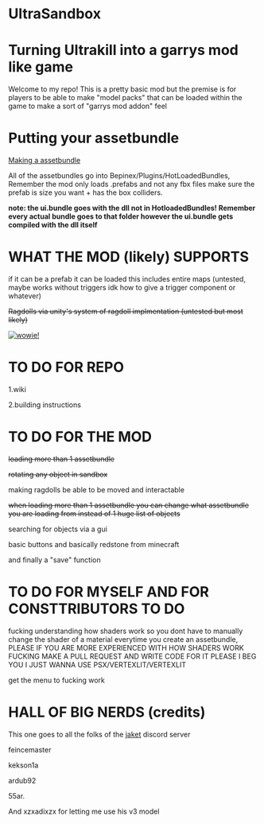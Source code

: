 # UltraSandbox

# Turning Ultrakill into a garrys mod like game


Welcome to my repo! This is a pretty basic mod but the premise is for players to be able to make "model packs" that can be loaded within the game to make a sort of "garrys mod addon" feel 



# Putting your assetbundle

[Making a assetbundle](https://github.com/Minepool9/UltraSandbox/wiki/)

All of the assetbundles go into Bepinex/Plugins/HotLoadedBundles, Remember the mod only loads .prefabs and not any fbx files make sure the prefab is size you want + has the box colliders.


**note: the ui.bundle goes with the dll not in HotloadedBundles! Remember every actual bundle goes to that folder however the ui.bundle gets compiled with the dll itself**

# WHAT THE MOD (likely) SUPPORTS 

if it can be a prefab it can be loaded this includes entire maps (untested, maybe works without triggers idk how to give a trigger component or whatever)

~~Ragdolls via unity's system of ragdoll implmentation (untested but most likely)~~

[![wowie!](https://github.com/Minepool9/UltraSandbox/assets/97184060/f856c55f-2cbe-477a-a564-064ac61c162a)](https://github.com/Minepool9/UltraSandbox/assets/97184060/5ffa56ca-db16-4198-852c-f69b19490a2f)


# TO DO FOR REPO

1.wiki

2.building instructions



# TO DO FOR THE MOD

~~loading more than 1 assetbundle~~

~~rotating any object in sandbox~~

making ragdolls be able to be moved and interactable 

~~when loading more than 1 assetbundle you can change what assetbundle you are loading from instead of 1 huge list of objects~~ 

searching for objects via a gui

basic buttons and basically redstone from minecraft

and finally a "save" function



# TO DO FOR MYSELF AND FOR CONSTTRIBUTORS TO DO 

fucking understanding how shaders work so you dont have to manually change the shader of a material everytime you create an assetbundle, PLEASE IF YOU ARE MORE EXPERIENCED WITH HOW SHADERS WORK FUCKING MAKE A PULL REQUEST AND WRITE CODE FOR IT PLEASE I BEG YOU I JUST WANNA USE PSX/VERTEXLIT/VERTEXLIT

get the menu to fucking work


# HALL OF BIG NERDS (credits) 

This one goes to all the folks of the [jaket](https://discord.gg/USpt3hCBgn) discord server 

feincemaster

kekson1a

ardub92

55ar.


And xzxadixzx for letting me use his v3 model
